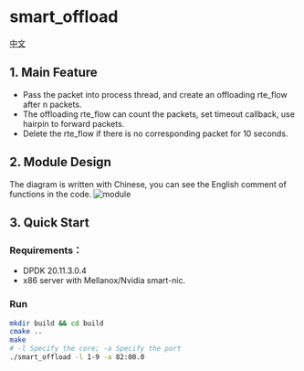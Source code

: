 # smart_offload

[中文](https://github.com/chen622/smart_offload/blob/main/README-ZH.md)

## 1. Main Feature

- Pass the packet into process thread, and create an offloading rte_flow after n packets.
- The offloading rte_flow can count the packets, set timeout callback, use hairpin to forward packets.
- Delete the rte_flow if there is no corresponding packet for 10 seconds.

## 2. Module Design

The diagram is written with Chinese, you can see the English comment of functions in the code.
![module](https://img.ccm.ink/smart_offload.jpg)

## 3. Quick Start

### Requirements：
- DPDK 20.11.3.0.4
- x86 server with Mellanox/Nvidia smart-nic.

### Run
```bash
mkdir build && cd build
cmake ..
make
# -l Specify the core; -a Specify the port
./smart_offload -l 1-9 -a 82:00.0
```